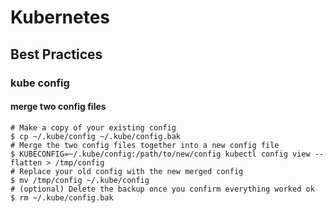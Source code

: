# Kubernetes

## Best Practices


### kube config

#### merge two config files

```
# Make a copy of your existing config 
$ cp ~/.kube/config ~/.kube/config.bak 
# Merge the two config files together into a new config file 
$ KUBECONFIG=~/.kube/config:/path/to/new/config kubectl config view --flatten > /tmp/config 
# Replace your old config with the new merged config 
$ mv /tmp/config ~/.kube/config 
# (optional) Delete the backup once you confirm everything worked ok 
$ rm ~/.kube/config.bak
```
<!--

## Useful Links

### Cheatsheets
- []()
- []()

### Articles
- []()
- []()

### Youtube
- []()
- []()

### Pluralsight/Lynda/LinkedIn Learning Courses
- []()
- []()

### Books to read
- []()
- []()

### Stackoverflow
- []()
- []()

-->